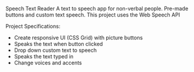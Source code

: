 Speech Text Reader
A text to speech app for non-verbal people. Pre-made buttons and custom text speech. This project uses the Web Speech API

Project Specifications:
+ Create responsive UI (CSS Grid) with picture buttons
+ Speaks the text when button clicked
+ Drop down custom text to speech
+ Speaks the text typed in
+ Change voices and accents
